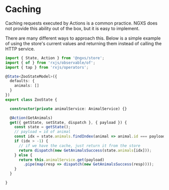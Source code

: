 # Caching
Caching requests executed by Actions is a common practice. NGXS does not
provide this ability out of the box, but it is easy to implement. 

There are many different ways to approach this. Below is a simple example of
using the store's current values and returning them instead of calling the HTTP
service.

```typescript
import { State, Action } from '@ngxs/store';
import { of } from 'rxjs/observable/of';
import { tap } from 'rxjs/operators';

@State<ZooStateModel>({
  defaults: {
    animals: []
  }
})
export class ZooState {

  constructor(private animalService: AnimalService) {}

  @Action(GetAnimals)
  get({ getState, setState, dispatch }, { payload }) {
    const state = getState();
    // payload = id of animal
    const idx = state.animals.findIndex(animal => animal.id === payload);
    if (idx > -1) {
      // if we have the cache, just return it from the store
      return dispatch(new GetAnimalsSuccess(state.animals[idx]));
    } else {
      return this.animalService.get(payload)
        .pipe(map(resp => dispatch(new GetAnimalsSuccess(resp))));
    }
  }

}
```
